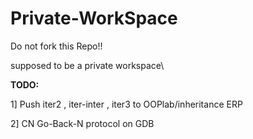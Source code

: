 # Private-WorkSpace

Do not fork this Repo!!

supposed to be a private workspace\

**TODO:**

1] Push iter2 , iter-inter , iter3 to OOPlab/inheritance ERP

2] CN Go-Back-N protocol on GDB
